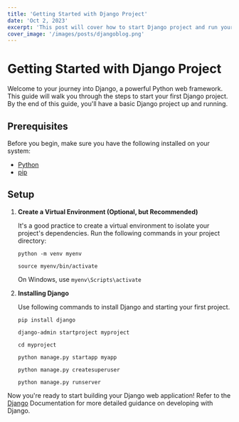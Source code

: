 ```yaml
---
title: 'Getting Started with Django Project'
date: 'Oct 2, 2023'
excerpt: 'This post will cover how to start Django project and run your project'
cover_image: '/images/posts/djangoblog.png'
---
```



# Getting Started with Django Project

Welcome to your journey into Django, a powerful Python web framework. This guide will walk you through the steps to start your first Django project. By the end of this guide, you'll have a basic Django project up and running.

## Prerequisites

Before you begin, make sure you have the following installed on your system:

- [Python](https://www.python.org/downloads/)
- [pip](https://pip.pypa.io/en/stable/installing/)

## Setup

1. **Create a Virtual Environment (Optional, but Recommended)**

   It's a good practice to create a virtual environment to isolate your project's dependencies. Run the following commands in your project directory:

   <code>python -m venv myenv</code>

   <code>source myenv/bin/activate</code>  
   
   On Windows, use <code>myenv\Scripts\activate</code>

2. **Installing Django**

    Use following commands to install Django and starting your first project.

    <code>pip install django</code>

    <code>django-admin startproject myproject</code>
    
    <code>cd myproject</code>

    <code>python manage.py startapp myapp</code>

    <code>python manage.py createsuperuser</code>
    
    <code>python manage.py runserver</code>

Now you're ready to start building your Django web application! Refer to the <a href='https://docs.djangoproject.com'>Django</a> Documentation for more detailed guidance on developing with Django.
